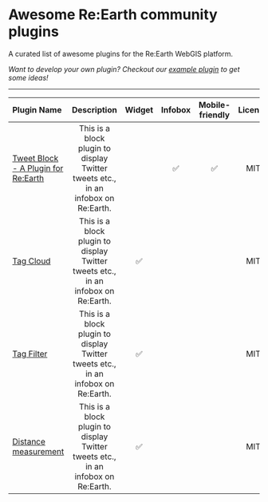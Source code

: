 # Awesome Re:Earth community plugins

A curated list of awesome plugins for the Re:Earth WebGIS platform.

*Want to develop your own plugin? Checkout our [example plugin](https://github.com/reearth/plugin-example) to get some ideas!*

---

| Plugin Name | Description | Widget | Infobox | Mobile-friendly | License |
| :---        |    :----:   | :----: | :----:  |      :----:     |  :----: |
| [Tweet Block - A Plugin for Re:Earth](https://github.com/archival-archetyping/tweet-block-reearth-plugin) | This is a block plugin to display Twitter tweets etc., in an infobox on Re:Earth. | | :white_check_mark: | :white_check_mark: | MIT |
| [Tag Cloud]() | This is a block plugin to display Twitter tweets etc., in an infobox on Re:Earth. |:white_check_mark: | | | MIT |
| [Tag Filter]() | This is a block plugin to display Twitter tweets etc., in an infobox on Re:Earth. |:white_check_mark: | | | MIT |
| [Distance measurement](https://github.com/archival-archetyping/tweet-block-reearth-plugin) | This is a block plugin to display Twitter tweets etc., in an infobox on Re:Earth. | :white_check_mark: |  |  | MIT |
